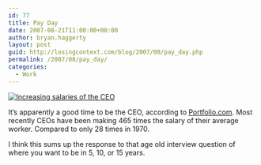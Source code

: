 ```yaml
---
id: 77
title: Pay Day
date: 2007-08-21T11:00:00+00:00
author: bryan.haggerty
layout: post
guid: http://losingcontext.com/blog/2007/08/pay_day.php
permalink: /2007/08/pay_day/
categories:
  - Work
---
```

[<img src='http://bryanhaggerty.com/blog/wp-content/uploads/2007/08/ceo-salaries.gif' alt='Increasing salaries of the CEO' class="image-centered" />](http://www.portfolio.com/infographics/2007/06/salary_comparison)

It&#8217;s apparently a good time to be the CEO, according to [Portfolio.com](http://www.portfolio.com/infographics/2007/06/salary_comparison). Most recently CEOs have been making 465 times the salary of their average worker. Compared to only 28 times in 1970.

I think this sums up the response to that age old interview question of where you want to be in 5, 10, or 15 years.